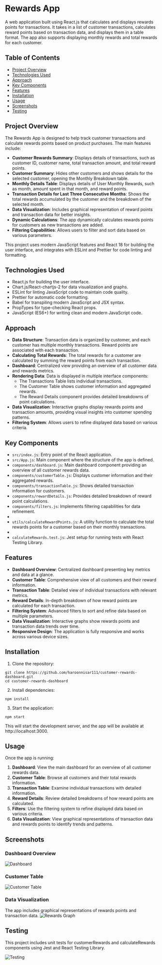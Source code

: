 # Rewards App

A web application built using React.js that calculates and displays rewards points for transactions. It takes in a list of customer transactions, calculates reward points based on transaction data, and displays them in a table format. The app also supports displaying monthly rewards and total rewards for each customer.

## Table of Contents

- [Project Overview](#project-overview)
- [Technologies Used](#technologies-used)
- [Approach](#approach)
- [Key Components](#key-components)
- [Features](#features)
- [Installation](#installation)
- [Usage](#usage)
- [Screenshots](#screenshots)
- [Testing](#testing)

## Project Overview

The Rewards App is designed to help track customer transactions and calculate rewards points based on product purchases. The main features include:

- **Customer Rewards Summary**: Displays details of transactions, such as customer ID, customer name, total transaction amount, and total reward points.
- **Customer Summary**: Hides other customers and shows details for the selected customer, opening the Monthly Breakdown table.
- **Monthly Details Table**: Displays details of User Monthly Rewards, such as month, amount spent in that month, and reward points.
- **Transaction Details for Last Three Consecutive Months**: Shows the total rewards accumulated by the customer and the breakdown of the selected month.
- **Data Visualization**: Includes graphical representation of reward points and transaction data for better insights.
- **Dynamic Calculations**: The app dynamically calculates rewards points for customers as new transactions are added.
- **Filtering Capabilities**: Allows users to filter and sort data based on various parameters.

This project uses modern JavaScript features and React 18 for building the user interface, and integrates with ESLint and Prettier for code linting and formatting.

## Technologies Used

- React.js for building the user interface.
- Chart.js/React-chartjs-2 for data visualization and graphs.
- ESLint for linting JavaScript code to maintain code quality.
- Prettier for automatic code formatting.
- Babel for transpiling modern JavaScript and JSX syntax.
- PropTypes for type-checking React props.
- JavaScript (ES6+) for writing clean and modern JavaScript code.

## Approach

- **Data Structure**: Transaction data is organized by customer, and each customer has multiple monthly transactions. Reward points are associated with each transaction.
- **Calculating Total Rewards**: The total rewards for a customer are calculated by summing the reward points from each transaction.
- **Dashboard**: Centralized view providing an overview of all customer data and rewards metrics.
- **Rendering Data**: Data is displayed in multiple interface components:
  - The Transactions Table lists individual transactions.
  - The Customer Table shows customer information and aggregated rewards.
  - The Reward Details component provides detailed breakdowns of point calculations.
- **Data Visualization**: Interactive graphs display rewards points and transaction amounts, providing visual insights into customer spending patterns.
- **Filtering System**: Allows users to refine displayed data based on various criteria.

## Key Components

- `src/index.js`: Entry point of the React application.
- `src/App.js`: Main component where the structure of the app is defined.
- `components/dashboard.js`: Main dashboard component providing an overview of all customer rewards data.
- `components/customerTable.js`: Displays customer information and their aggregated rewards.
- `components/transactionTable.js`: Shows detailed transaction information for customers.
- `components/rewardDetails.js`: Provides detailed breakdown of reward point calculations.
- `components/filters.js`: Implements filtering capabilities for data refinement.
-
- `utils/calculateRewardPoints.js`: A utility function to calculate the total rewards points for a customer based on their monthly transactions.
-
- `calculateRewards.test.js`: Jest setup for running tests with React Testing Library.

## Features

- **Dashboard Overview**: Centralized dashboard presenting key metrics and data at a glance.
- **Customer Table**: Comprehensive view of all customers and their reward information.
- **Transaction Table**: Detailed view of individual transactions with relevant metrics.
- **Reward Details**: In-depth breakdown of how reward points are calculated for each transaction.
- **Filtering System**: Advanced filters to sort and refine data based on multiple parameters.
- **Data Visualization**: Interactive graphs show rewards points and transaction data trends over time.
- **Responsive Design**: The application is fully responsive and works across various device sizes.

## Installation

1. Clone the repository:

```
git clone https://github.com/haroonnisar111/customer-rewards-dashboard.git
cd customer-rewards-dashboard
```

2. Install dependencies:

```
npm install
```

3. Start the application:

```
npm start
```

This will start the development server, and the app will be available at http://localhost:3000.

## Usage

Once the app is running:

1. **Dashboard**: View the main dashboard for an overview of all customer rewards data.
2. **Customer Table**: Browse all customers and their total rewards information.
3. **Transaction Table**: Examine individual transactions with detailed information.
4. **Reward Details**: Review detailed breakdowns of how reward points are calculated.
5. **Filters**: Use the filtering system to refine displayed data based on various criteria.
6. **Data Visualization**: View graphical representations of transaction data and rewards points to identify trends and patterns.

## Screenshots

### Dashboard Overview

![Dashboard](dashboard.png)

### Customer Table

![Customer Table](customerRewards.png)

### Data Visualization

The app includes graphical representations of rewards points and transaction data.
![Rewards Graph](monthly-graph.png)

## Testing

This project includes unit tests for customerRewards and calculateRewards components using Jest and React Testing Library.

![Testing](tests.png)
